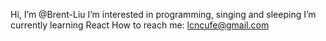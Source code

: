 Hi, I’m @Brent-Liu
I’m interested in programming, singing and sleeping
I’m currently learning React
How to reach me: lcncufe@gmail.com

<!---
Brent-Liu/Brent-Liu is a ✨ special ✨ repository because its `README.md` (this file) appears on your GitHub profile.
You can click the Preview link to take a look at your changes.
--->
